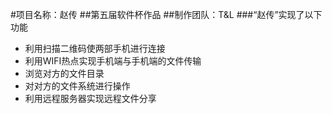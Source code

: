#项目名称：赵传
##第五届软件杯作品
##制作团队：T&L
###“赵传”实现了以下功能
* 利用扫描二维码使两部手机进行连接
* 利用WIFI热点实现手机端与手机端的文件传输
* 浏览对方的文件目录
* 对对方的文件系统进行操作
* 利用远程服务器实现远程文件分享
